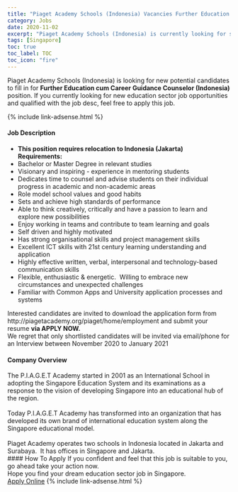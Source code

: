 ```yaml
---
title: "Piaget Academy Schools (Indonesia) Vacancies Further Education cum Career Guidance Counselor (Indonesia)" 
category: Jobs 
date: 2020-11-02 
excerpt: "Piaget Academy Schools (Indonesia) is currently looking for suitable person to fill in the Further Education cum Career Guidance Counselor (Indonesia) which positioned at Singapore" 
tags: [Singapore] 
toc: true 
toc_label: TOC 
toc_icon: "fire" 
--- 
```


<p>Piaget Academy Schools (Indonesia) is looking for new potential candidates to fill in for <b>Further Education cum Career Guidance Counselor (Indonesia)</b> position. If you currently looking for new education sector job opportunities and qualified with the job desc, feel free to apply this job.
</p>{% include link-adsense.html %} 
 <div><div><h4>Job Description</h4></div><div><div><span><div><ul><li><div><strong>This position requires relocation to Indonesia (Jakarta)</strong></div><div><strong>Requirements:</strong></div></li><li>Bachelor or Master Degree in relevant studies</li><li>Visionary and inspiring - experience in mentoring students</li><li>Dedicates time to counsel and advise students on their individual progress in academic and non-academic areas</li><li>Role model school values and good habits</li><li>Sets and achieve high standards of performance</li><li>Able to think creatively, critically and have a passion to learn and explore new possibilities</li><li>Enjoy working in teams and contribute to team learning and goals</li><li>Self driven and highly motivated</li><li>Has strong organisational skills and project management skills</li><li>Excellent ICT skills with 21st century learning understanding and application</li><li>Highly effective written, verbal, interpersonal and technology-based communication skills</li><li>Flexible, enthusiastic &amp; energetic.&#160; Willing to embrace new circumstances and unexpected challenges</li><li>Familiar with Common Apps and University application processes and systems</li></ul><div>Interested candidates are invited to download the application form from http://piagetacademy.org/piaget/home/employment and submit your resume&#160;<strong>via APPLY NOW.</strong></div><div>We regret that only shortlisted candidates will be invited via email/phone for an Interview between November 2020 to January 2021</div></div></span></div></div></div> 
<div><div><h4>Company Overview</h4></div><div><div><span><div><div>The P.I.A.G.E.T Academy started in 2001 as an International School in adopting the Singapore Education System and its examinations as a response to the vision of developing Singapore into an educational hub of the region.</div>
<div><br>
Today P.I.A.G.E.T Academy has transformed into an organization that has developed its own brand of international education system along the Singapore educational model.</div>
<div><br>
Piaget Academy operates two schools in Indonesia located in Jakarta and Surabaya.&#160; It has offices in Singapore and Jakarta.</div></div></span></div></div></div> 
#### How To Apply 
If you confident and feel that this job is suitable to you, go ahead take your action now. <br/> 
Hope you find your dream education sector job in Singapore. <br/> 
<a href="https://www.jobstreet.com.my/en/job/further-education-cum-career-guidance-counselor-indonesia-8149469/origin/sg?jobId=jobstreet-sg-job-8149469&sectionRank=11&token=0~c1ef67b1-98e9-4a58-8956-7191eb4b39b4&fr=SRP%20View%20In%20New%20Ta" class="btn btn--info" target="_blank" rel="nofollow noopenner">Apply Online</a> 
{% include link-adsense.html %} 